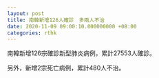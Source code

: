 ```yaml
---
layout: post
title: 南韓新增126人確診　多兩人不治
date: 2020-11-09 09:00:10.000000000 +08:00
categories: rthk
---
```


南韓新增126宗確診新型肺炎病例，累計27553人確診。

另外，新增2宗死亡病例，累計480人不治。
